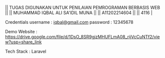 || TUGAS DIGUNAKAN UNTUK PENILAIAN PEMROGRAMAN BERBASIS WEB ||
|| MUHAMMAD IQBAL ALI SA'IDIL MUNA ||
|| A11202214604 ||
|| 4116 |

Credentials
username : iqbal@gmail.com
password : 12345678

Demo Website : https://drive.google.com/file/d/1DsO_8SR9gjzMHUFLmA08_rijVcCuNTf2/view?usp=share_link

Tech Stack : Laravel
